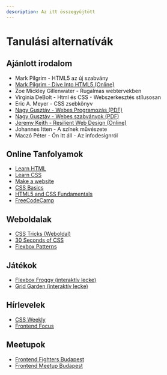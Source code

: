 ```yaml
---
description: Az itt összegyűjtött
---
```


# Tanulási alternatívák

## Ajánlott irodalom

* Mark Pilgrim - HTML5 az új szabvány
* [Mark Pilgrim - Dive Into HTML5 \(Online\)](http://diveintohtml5.info/)
* Zoe Mickley Gillenwater - Rugalmas webtervekben
* Virginia DeBolt - Html és CSS - Webszerkesztés stílusosan
* Eric A. Meyer - CSS zsebkönyv
* [Nagy Gusztáv - Webes Programozás \(PDF\)](http://nagygusztav.hu/sites/default/files/csatol/web_programozas_-_szines.pdf)
* [Nagy Gusztáv - Webes szabványok \(PDF\)](http://nagygusztav.hu/sites/default/files/csatol/webes_szabvanyok_jegyzet_0.1.pdf)
* [Jeremy Keith - Resilient Web Design \(Online\)](https://resilientwebdesign.com/)
* Johannes Itten - A színek művészete
* Maczó Péter - Ön itt áll - Az infodesignról

## Online Tanfolyamok

* [Learn HTML](https://www.codecademy.com/learn/learn-html)
* [Learn CSS](https://www.codecademy.com/learn/learn-css)
* [Make a website](https://www.codecademy.com/learn/make-a-website)
* [CSS Basics](https://www.edx.org/course/css-basics-w3cx-css-0x-0)
* [HTML5 and CSS Fundamentals](https://www.edx.org/course/html5-css-fundamentals-w3cx-html5-0x)
* [FreeCodeCamp](https://www.freecodecamp.org/)

## Weboldalak

* [CSS Tricks \(Weboldal\)](https://css-tricks.com/)
* [30 Seconds of CSS](https://30-seconds.github.io/30-seconds-of-css/)
* [Flexbox Patterns](https://www.flexboxpatterns.com/)

## Játékok

* [Flexbox Froggy \(interaktív lecke\)](http://flexboxfroggy.com/)
* [Grid Garden \(interaktív lecke\)](http://cssgridgarden.com/)

## Hírlevelek

* [CSS Weekly](http://css-weekly.com/archives/)
* [Frontend Focus](https://frontendfoc.us/)

## Meetupok

* [Frontend Fighters Budapest](https://www.meetup.com/Frontend-Fighters-Budapest/)
* [Frontend Meetup Budapest](https://www.meetup.com/Frontend-Meetup-Budapest/)

